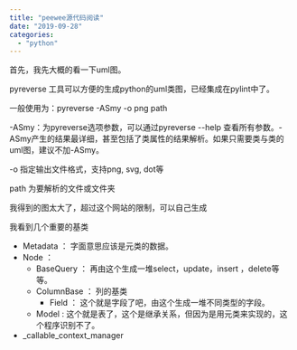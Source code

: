 ```yaml
---
title: "peewee源代码阅读"
date: "2019-09-28"
categories: 
  - "python"
---
```


首先，我先大概的看一下uml图。

pyreverse 工具可以方便的生成python的uml类图，已经集成在pylint中了。

一般使用为：pyreverse -ASmy -o png path

\-ASmy：为pyreverse选项参数，可以通过pyreverse --help 查看所有参数。-ASmy产生的结果最详细，甚至包括了类属性的结果解析。如果只需要类与类的uml图，建议不加-ASmy。

\-o 指定输出文件格式，支持png, svg, dot等

path 为要解析的文件或文件夹

我得到的图太大了，超过这个网站的限制，可以自己生成

我看到几个重要的基类

- Metadata ： 字面意思应该是元类的数据。
- Node ：
    - BaseQuery ： 再由这个生成一堆select，update，insert ，delete等等。
    - ColumnBase ： 列的基类
        - Field ： 这个就是字段了吧，由这个生成一堆不同类型的字段。
    - Model : 这个就是表了，这个是继承关系，但因为是用元类来实现的，这个程序识别不了。
- \_callable\_context\_manager
